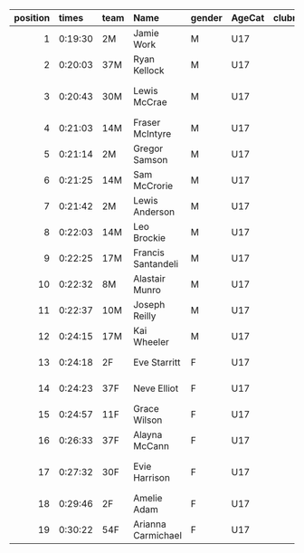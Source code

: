 |   position | times   | team   | Name               | gender   | AgeCat   |   clubnumber | Club name                  | Website                                |
|-----------:|:--------|:-------|:-------------------|:---------|:---------|-------------:|:---------------------------|:---------------------------------------|
|          1 | 0:19:30 | 2M     | Jamie Work         | M        | U17      |            2 | Kilmarnock H&AC            | http://www.kilmarnockharriers.com/     |
|          2 | 0:20:03 | 37M    | Ryan Kellock       | M        | U17      |           37 | Law & District AAC         | http://www.lawaac.co.uk/               |
|          3 | 0:20:43 | 30M    | Lewis McCrae       | M        | U17      |           30 | Greenock Glenpark Harriers | https://greenockglenparkharriers.com/  |
|          4 | 0:21:03 | 14M    | Fraser McIntyre    | M        | U17      |           14 | Ayr Seaforth AC            | https://www.ayrseaforth.co.uk/         |
|          5 | 0:21:14 | 2M     | Gregor Samson      | M        | U17      |            2 | Kilmarnock H&AC            | http://www.kilmarnockharriers.com/     |
|          6 | 0:21:25 | 14M    | Sam McCrorie       | M        | U17      |           14 | Ayr Seaforth AC            | https://www.ayrseaforth.co.uk/         |
|          7 | 0:21:42 | 2M     | Lewis Anderson     | M        | U17      |            2 | Kilmarnock H&AC            | http://www.kilmarnockharriers.com/     |
|          8 | 0:22:03 | 14M    | Leo Brockie        | M        | U17      |           14 | Ayr Seaforth AC            | https://www.ayrseaforth.co.uk/         |
|          9 | 0:22:25 | 17M    | Francis Santandeli | M        | U17      |           17 | Calderglen Harriers        | http://www.calderglenharriers.org.uk/  |
|         10 | 0:22:32 | 8M     | Alastair Munro     | M        | U17      |            8 | Bellahouston Harriers      | http://www.bellahoustonharriers.co.uk/ |
|         11 | 0:22:37 | 10M    | Joseph Reilly      | M        | U17      |           10 | Shettleston Harriers       | http://shettlestonharriers.org.uk/     |
|         12 | 0:24:15 | 17M    | Kai Wheeler        | M        | U17      |           17 | Calderglen Harriers        | http://www.calderglenharriers.org.uk/  |
|         13 | 0:24:18 | 2F     | Eve Starritt       | F        | U17      |            2 | Kilmarnock H&AC            | http://www.kilmarnockharriers.com/     |
|         14 | 0:24:23 | 37F    | Neve Elliot        | F        | U17      |           37 | Law & District AAC         | http://www.lawaac.co.uk/               |
|         15 | 0:24:57 | 11F    | Grace Wilson       | F        | U17      |           11 | Airdrie Harriers           | http://airdrieharriers.org/            |
|         16 | 0:26:33 | 37F    | Alayna McCann      | F        | U17      |           37 | Law & District AAC         | http://www.lawaac.co.uk/               |
|         17 | 0:27:32 | 30F    | Evie Harrison      | F        | U17      |           30 | Greenock Glenpark Harriers | https://greenockglenparkharriers.com/  |
|         18 | 0:29:46 | 2F     | Amelie Adam        | F        | U17      |            2 | Kilmarnock H&AC            | http://www.kilmarnockharriers.com/     |
|         19 | 0:30:22 | 54F    | Arianna Carmichael | F        | U17      |           54 | VP-Glasgow                 | https://www.vp-glasgow.com             |